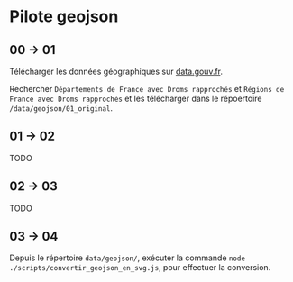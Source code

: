# Pilote geojson

## 00 -> 01

Télécharger les données géographiques sur [data.gouv.fr](https://miro.com/app/board/uXjVPMRtPuk=/?moveToWidget=3458764541842367374&cot=14).

Rechercher `Départements de France avec Droms rapprochés` et `Régions de France avec Droms rapprochés` et les télécharger dans le répoertoire `/data/geojson/01_original`.


## 01 -> 02

TODO


## 02 -> 03

TODO


## 03 -> 04

Depuis le répertoire `data/geojson/`, exécuter la commande `node ./scripts/convertir_geojson_en_svg.js`, pour effectuer la conversion.
